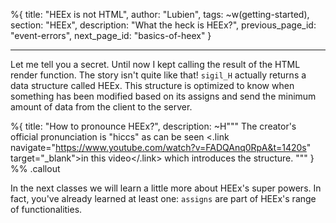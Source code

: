 %{
title: "HEEx is not HTML",
author: "Lubien",
tags: ~w(getting-started),
section: "HEEx",
description: "What the heck is HEEx?",
previous_page_id: "event-errors",
next_page_id: "basics-of-heex"
}

---

Let me tell you a secret. Until now I kept calling the result of the HTML render function. The story isn't quite like that! `sigil_H` actually returns a data structure called HEEx. This structure is optimized to know when something has been modified based on its assigns and send the minimum amount of data from the client to the server.

%{
title: "How to pronounce HEEx?",
description: ~H"""
The creator's official pronunciation is "hiccs" as can be seen
<.link navigate="https://www.youtube.com/watch?v=FADQAnq0RpA&t=1420s" target="\_blank">in this video</.link> which introduces the structure.
"""
} %% .callout

In the next classes we will learn a little more about HEEx's super powers. In fact, you've already learned at least one: `assigns` are part of HEEx's range of functionalities.
